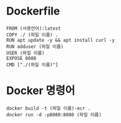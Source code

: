 # Dockerfile
```
FROM (사용언어):latest
COPY ./ (파일 이름) .
RUN apt update -y && apt install curl -y
RUN adduser (파일 이름)
USER (파일 이름)
EXPOSE 8080
CMD ["./(파일 이름)"]
```
# Docker 명령어
```
docker build -t (파일 이름)-ecr .
docker run -d -p8080:8080 (파일 이름)
```
